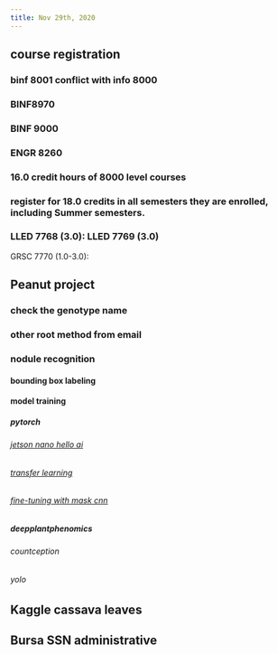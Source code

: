 ```yaml
---
title: Nov 29th, 2020
---
```


## course registration
### binf 8001 conflict with info 8000
###
### BINF8970
### BINF 9000
### ENGR 8260
### 16.0 credit hours of 8000 level courses
### register for 18.0 credits in all semesters they are enrolled, including Summer semesters.
### LLED 7768 (3.0): LLED 7769 (3.0)
GRSC 7770 (1.0-3.0):
## Peanut project
### check the genotype name
### other root method from email
### nodule recognition
#### bounding box labeling
#### model training
##### pytorch
###### [jetson nano hello ai](https://github.com/dusty-nv/jetson-inference/blob/master/docs/pytorch-ssd.md)
###### [transfer learning](https://colab.research.google.com/github/pytorch/tutorials/blob/gh-pages/_downloads/transfer_learning_tutorial.ipynb#scrollTo=vTknz2maWnS6)
###### [fine-tuning with mask cnn](https://colab.research.google.com/github/pytorch/vision/blob/temp-tutorial/tutorials/torchvision_finetuning_instance_segmentation.ipynb#scrollTo=C9Ee5NV54Dmj)
##### deepplantphenomics
###### countception
###### yolo
## Kaggle cassava leaves
## Bursa SSN administrative
